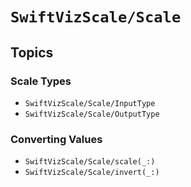 # ``SwiftVizScale/Scale``

## Topics

### Scale Types

- ``SwiftVizScale/Scale/InputType``
- ``SwiftVizScale/Scale/OutputType``

### Converting Values 

- ``SwiftVizScale/Scale/scale(_:)``
- ``SwiftVizScale/Scale/invert(_:)``
